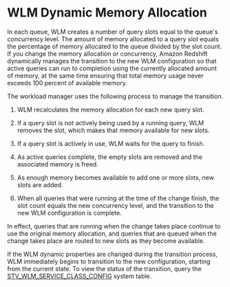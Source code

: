 # WLM Dynamic Memory Allocation<a name="cm-c-wlm-dynamic-memory-allocation"></a>

In each queue, WLM creates a number of query slots equal to the queue's concurrency level\. The amount of memory allocated to a query slot equals the percentage of memory allocated to the queue divided by the slot count\. If you change the memory allocation or concurrency, Amazon Redshift dynamically manages the transition to the new WLM configuration so that active queries can run to completion using the currently allocated amount of memory, at the same time ensuring that total memory usage never exceeds 100 percent of available memory\.

The workload manager uses the following process to manage the transition\.

1. WLM recalculates the memory allocation for each new query slot\. 

1. If a query slot is not actively being used by a running query, WLM removes the slot, which makes that memory available for new slots\. 

1. If a query slot is actively in use, WLM waits for the query to finish\. 

1. As active queries complete, the empty slots are removed and the associated memory is freed\. 

1. As enough memory becomes available to add one or more slots, new slots are added\. 

1. When all queries that were running at the time of the change finish, the slot count equals the new concurrency level, and the transition to the new WLM configuration is complete\.

In effect, queries that are running when the change takes place continue to use the original memory allocation, and queries that are queued when the change takes place are routed to new slots as they become available\. 

If the WLM dynamic properties are changed during the transition process, WLM immediately begins to transition to the new configuration, starting from the current state\. To view the status of the transition, query the [STV\_WLM\_SERVICE\_CLASS\_CONFIG](r_STV_WLM_SERVICE_CLASS_CONFIG.md) system table\. 